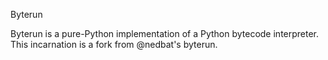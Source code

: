 Byterun

Byterun is a pure-Python implementation of a Python bytecode interpreter.  This incarnation is a fork from @nedbat's byterun.